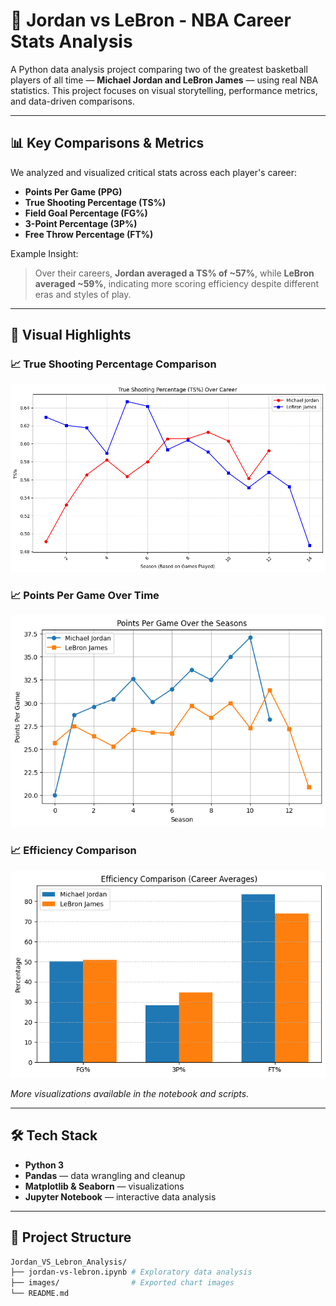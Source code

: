 # 🏀 Jordan vs LeBron - NBA Career Stats Analysis

A Python data analysis project comparing two of the greatest basketball players of all time — **Michael Jordan and LeBron James** — using real NBA statistics. This project focuses on visual storytelling, performance metrics, and data-driven comparisons.

---

## 📊 Key Comparisons & Metrics

We analyzed and visualized critical stats across each player's career:

- **Points Per Game (PPG)**
- **True Shooting Percentage (TS%)**
- **Field Goal Percentage (FG%)**
- **3-Point Percentage (3P%)**
- **Free Throw Percentage (FT%)**

Example Insight:
> Over their careers, **Jordan averaged a TS% of ~57%**, while **LeBron averaged ~59%**, indicating more scoring efficiency despite different eras and styles of play.

---

## 📸 Visual Highlights

### 📈 True Shooting Percentage Comparison
![True Shooting Percentage](images/shooting_percentage.png)

### 📈 Points Per Game Over Time
![PPG Over Career](images/PPG_over_seasons.png)

### 📈 Efficiency Comparison
![Efficiency %](images/eff_comparison_career.png)

*More visualizations available in the notebook and scripts.*

---

## 🛠 Tech Stack

- **Python 3**
- **Pandas** — data wrangling and cleanup
- **Matplotlib & Seaborn** — visualizations
- **Jupyter Notebook** — interactive data analysis

---

## 📁 Project Structure

```bash
Jordan_VS_Lebron_Analysis/
├── jordan-vs-lebron.ipynb # Exploratory data analysis
├── images/                # Exported chart images
└── README.md

